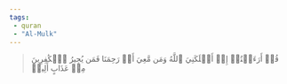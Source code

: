 ```yaml
---
tags: 
 - quran 
 - "Al-Mulk"
---
```


> قُلۡ أَرَءَيۡتُمۡ إِنۡ أَهۡلَكَنِيَ ٱللَّهُ وَمَن مَّعِيَ أَوۡ رَحِمَنَا فَمَن يُجِيرُ ٱلۡكَٰفِرِينَ مِنۡ عَذَابٍ أَلِيمٖ
